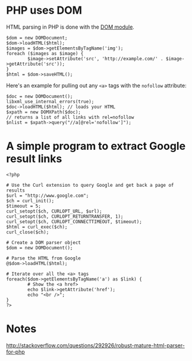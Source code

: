 # PHP uses DOM

HTML parsing in PHP is done with the
[DOM module](http://php.net/manual/en/book.dom.php).

    $dom = new DOMDocument;
    $dom->loadHTML($html);
    $images = $dom->getElementsByTagName('img');
    foreach ($images as $image) {
            $image->setAttribute('src', 'http://example.com/' . $image->getAttribute('src'));
    }
    $html = $dom->saveHTML();

Here's an example for pulling out any `<a>` tags with the `nofollow` attribute:

    $doc = new DOMDocument();
    libxml_use_internal_errors(true);
    $doc->loadHTML($html); // loads your HTML
    $xpath = new DOMXPath($doc);
    // returns a list of all links with rel=nofollow
    $nlist = $xpath->query("//a[@rel='nofollow']");

# A simple program to extract Google result links

    <?php

    # Use the Curl extension to query Google and get back a page of results
    $url = "http://www.google.com";
    $ch = curl_init();
    $timeout = 5;
    curl_setopt($ch, CURLOPT_URL, $url);
    curl_setopt($ch, CURLOPT_RETURNTRANSFER, 1);
    curl_setopt($ch, CURLOPT_CONNECTTIMEOUT, $timeout);
    $html = curl_exec($ch);
    curl_close($ch);

    # Create a DOM parser object
    $dom = new DOMDocument();

    # Parse the HTML from Google
    @$dom->loadHTML($html);

    # Iterate over all the <a> tags
    foreach($dom->getElementsByTagName('a') as $link) {
            # Show the <a href>
            echo $link->getAttribute('href');
            echo "<br />";
    }
    ?>

# Notes

http://stackoverflow.com/questions/292926/robust-mature-html-parser-for-php
